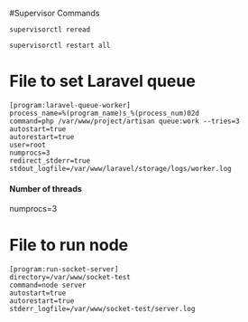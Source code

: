 #Supervisor Commands

``supervisorctl reread``

``supervisorctl restart all``

# File to set Laravel queue
```text
[program:laravel-queue-worker]
process_name=%(program_name)s_%(process_num)02d
command=php /var/www/project/artisan queue:work --tries=3
autostart=true
autorestart=true
user=root
numprocs=3
redirect_stderr=true
stdout_logfile=/var/www/laravel/storage/logs/worker.log
```
#### Number of threads
numprocs=3 

# File to run node
```text
[program:run-socket-server]
directory=/var/www/socket-test
command=node server
autostart=true
autorestart=true
stderr_logfile=/var/www/socket-test/server.log
```